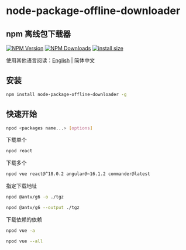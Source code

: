 # node-package-offline-downloader

## npm 离线包下载器

[![NPM Version](http://img.shields.io/npm/v/node-package-offline-downloader.svg?style=flat)](https://www.npmjs.org/package/node-package-offline-downloader)
[![NPM Downloads](https://img.shields.io/npm/dm/node-package-offline-downloader.svg?style=flat)](https://npmcharts.com/compare/node-package-offline-downloader?minimal=true)
[![install size](https://packagephobia.com/badge?p=node-package-offline-downloader)](https://packagephobia.com/result?p=node-package-offline-downloader)

使用其他语言阅读：[English](./Readme.md) | 简体中文

## 安装

```sh
npm install node-package-offline-downloader -g
```

## 快速开始

```sh
npod <packages name...> [options]
```

下载单个
```sh
npod react
```

下载多个
```sh
npod vue react@^18.0.2 angular@~16.1.2 commander@latest
```

指定下载地址
```sh
npod @antv/g6 -o ./tgz

npod @antv/g6 --output ./tgz
```

下载依赖的依赖
```sh
npod vue -a

npod vue --all
```